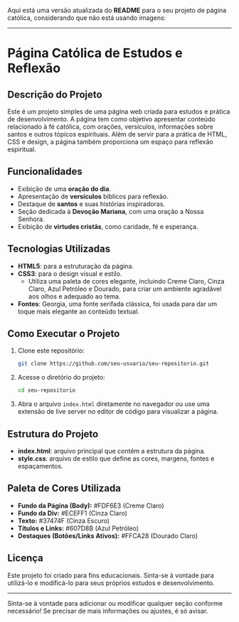 Aqui está uma versão atualizada do **README** para o seu projeto de página católica, considerando que não está usando imagens:

---

# **Página Católica de Estudos e Reflexão**

## **Descrição do Projeto**

Este é um projeto simples de uma página web criada para estudos e prática de desenvolvimento. A página tem como objetivo apresentar conteúdo relacionado à fé católica, com orações, versículos, informações sobre santos e outros tópicos espirituais. Além de servir para a prática de HTML, CSS e design, a página também proporciona um espaço para reflexão espiritual.

## **Funcionalidades**

- Exibição de uma **oração do dia**.
- Apresentação de **versículos** bíblicos para reflexão.
- Destaque de **santos** e suas histórias inspiradoras.
- Seção dedicada à **Devoção Mariana**, com uma oração a Nossa Senhora.
- Exibição de **virtudes cristãs**, como caridade, fé e esperança.

## **Tecnologias Utilizadas**

- **HTML5**: para a estruturação da página.
- **CSS3**: para o design visual e estilo.
  - Utiliza uma paleta de cores elegante, incluindo Creme Claro, Cinza Claro, Azul Petróleo e Dourado, para criar um ambiente agradável aos olhos e adequado ao tema.
- **Fontes**: Georgia, uma fonte serifada clássica, foi usada para dar um toque mais elegante ao conteúdo textual.

## **Como Executar o Projeto**

1. Clone este repositório:
   ```bash
   git clone https://github.com/seu-usuario/seu-repositorio.git
   ```

2. Acesse o diretório do projeto:
   ```bash
   cd seu-repositorio
   ```

3. Abra o arquivo `index.html` diretamente no navegador ou use uma extensão de live server no editor de código para visualizar a página.

## **Estrutura do Projeto**

- **index.html**: arquivo principal que contém a estrutura da página.
- **style.css**: arquivo de estilo que define as cores, margens, fontes e espaçamentos.

## **Paleta de Cores Utilizada**

- **Fundo da Página (Body):** #FDF6E3 (Creme Claro)
- **Fundo da Div:** #ECEFF1 (Cinza Claro)
- **Texto:** #37474F (Cinza Escuro)
- **Títulos e Links:** #607D8B (Azul Petróleo)
- **Destaques (Botões/Links Ativos):** #FFCA28 (Dourado Claro)

## **Licença**

Este projeto foi criado para fins educacionais. Sinta-se à vontade para utilizá-lo e modificá-lo para seus próprios estudos e desenvolvimento.

---

Sinta-se à vontade para adicionar ou modificar qualquer seção conforme necessário! Se precisar de mais informações ou ajustes, é só avisar.
